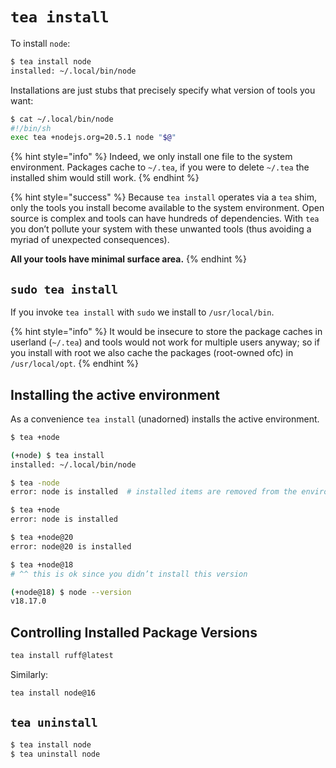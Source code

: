 # `tea install`

To install `node`:

```sh
$ tea install node
installed: ~/.local/bin/node
```

Installations are just stubs that precisely specify what version of tools you
want:

```sh
$ cat ~/.local/bin/node
#!/bin/sh
exec tea +nodejs.org=20.5.1 node "$@"
```

{% hint style="info" %}
Indeed, we only install one file to the system environment.
Packages cache to `~/.tea`, if you were to delete `~/.tea` the installed shim
would still work.
{% endhint %}

{% hint style="success" %}
Because `tea install` operates via a `tea` shim, only the tools you install
become available to the system environment. Open source is complex and tools
can have hundreds of dependencies. With `tea` you don’t pollute your system
with these unwanted tools (thus avoiding a myriad of unexpected consequences).

**All your tools have minimal surface area.**
{% endhint %}


## `sudo tea install`

If you invoke `tea install` with `sudo` we install to `/usr/local/bin`.

{% hint style="info" %}
It would be insecure to store the package caches in userland (`~/.tea`)
and tools would not work for multiple users anyway; so if you install with
root we also cache the packages (root-owned ofc) in `/usr/local/opt`.
{% endhint %}


## Installing the active environment

As a convenience `tea install` (unadorned) installs the active environment.

```sh
$ tea +node

(+node) $ tea install
installed: ~/.local/bin/node

$ tea -node
error: node is installed  # installed items are removed from the environment

$ tea +node
error: node is installed

$ tea +node@20
error: node@20 is installed

$ tea +node@18
# ^^ this is ok since you didn’t install this version

(+node@18) $ node --version
v18.17.0
```


## Controlling Installed Package Versions

```sh
tea install ruff@latest
```

Similarly:

```sh
tea install node@16
```


## `tea uninstall`

```sh
$ tea install node
$ tea uninstall node
```
